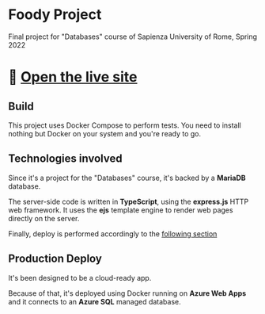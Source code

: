 # Foody Project
Final project for "Databases" course of Sapienza University of Rome, Spring 2022

# 🚀 [Open the live site](https://foody.simonesestito.com)

## Build

This project uses Docker Compose to perform tests. You need to install nothing but Docker on your system and you're ready to go.

## Technologies involved

Since it's a project for the "Databases" course, it's backed by a **MariaDB** database.

The server-side code is written in **TypeScript**, using the **express.js** HTTP web framework. It uses the **ejs** template engine to render web pages directly on the server.

Finally, deploy is performed accordingly to the [following section](#production-deploy)

## Production Deploy

It's been designed to be a cloud-ready app.

Because of that, it's deployed using Docker running on **Azure Web Apps** and it connects to an **Azure SQL** managed database.